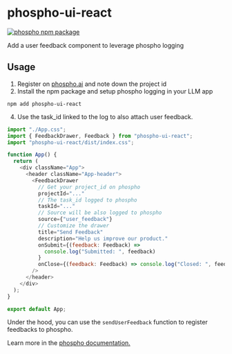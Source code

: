 # phospho-ui-react

<a href="https://www.npmjs.com/package/phospho-ui-react"><img src="https://img.shields.io/npm/v/phospho-ui-react?style=flat-square&label=npm+phospho+ui+react" alt="phospho npm package"></a>

Add a user feedback component to leverage phospho logging

## Usage

1. Register on [phospho.ai](https://phospho.ai) and note down the project id
2. Install the npm package and setup phospho logging in your LLM app

```
npm add phospho-ui-react
```

4. Use the task_id linked to the log to also attach user feedback.

```javascript
import "./App.css";
import { FeedbackDrawer, Feedback } from "phospho-ui-react";
import "phospho-ui-react/dist/index.css";

function App() {
  return (
    <div className="App">
      <header className="App-header">
        <FeedbackDrawer
          // Get your project_id on phospho
          projectId="..."
          // The task_id logged to phospho
          taskId="..."
          // Source will be also logged to phospho
          source={"user_feedback"}
          // Customize the drawer
          title="Send Feedback"
          description="Help us improve our product."
          onSubmit={(feedback: Feedback) =>
            console.log("Submitted: ", feedback)
          }
          onClose={(feedback: Feedback) => console.log("Closed: ", feedback)}
        />
      </header>
    </div>
  );
}

export default App;
```

Under the hood, you can use the `sendUserFeedback` function to register feedbacks to phospho.

Learn more in the [phospho documentation.](https://docs.phospho.ai/guides/user-feedback)
